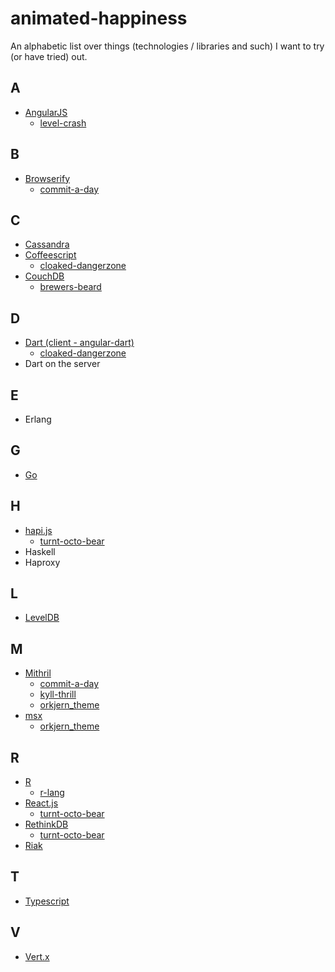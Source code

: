 animated-happiness
==================

An alphabetic list over things (technologies / libraries and such) I want to try (or have tried) out.

## A
- [AngularJS](https://angularjs.org/)
  - [level-crash](https://github.com/eiriksm/level-crash)

## B
- [Browserify](http://browserify.org/)
  - [commit-a-day](https://github.com/eiriksm/commit-a-day)

## C
- [Cassandra](http://cassandra.apache.org/)
- [Coffeescript](http://coffeescript.org/)
  - [cloaked-dangerzone](https://github.com/eiriksm/cloaked-dangerzone)
- [CouchDB](http://couchdb.apache.org/)
  - [brewers-beard](https://github.com/eiriksm/brewers-beard)

## D
- [Dart (client - angular-dart)](https://angulardart.org/)
  - [cloaked-dangerzone](https://github.com/eiriksm/cloaked-dangerzone)
- Dart on the server

## E
- Erlang

## G
- [Go](http://golang.org/)

## H
- [hapi.js](https://github.com/spumko/hapi)
  - [turnt-octo-bear](https://github.com/eiriksm/turnt-octo-bear)
- Haskell
- Haproxy

## L
- [LevelDB](https://code.google.com/p/leveldb/)

## M
- [Mithril](lhorie.github.io/mithril/)
  - [commit-a-day](https://github.com/eiriksm/commit-a-day)
  - [kyll-thrill](https://github.com/eiriksm/kyll-thrill)
  - [orkjern_theme](https://github.com/eiriksm/orkjern_theme)
- [msx](https://github.com/insin/msx)
  - [orkjern_theme](https://github.com/eiriksm/orkjern_theme)

## R
- [R](http://www.r-project.org/)
  - [r-lang](https://github.com/eiriksm/r-lang)
- [React.js](http://facebook.github.io/react/)
  - [turnt-octo-bear](https://github.com/eiriksm/turnt-octo-bear)
- [RethinkDB](http://rethinkdb.com)
  - [turnt-octo-bear](https://github.com/eiriksm/turnt-octo-bear)
- [Riak](http://basho.com/riak/)

## T
- [Typescript](http://www.typescriptlang.org/)

## V
- [Vert.x](http://vertx.io/)
